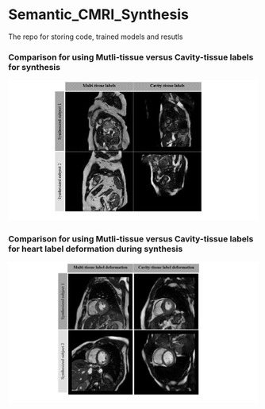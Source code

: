 # Semantic_CMRI_Synthesis
 The repo for storing code, trained models and resutls

### Comparison for using Mutli-tissue versus Cavity-tissue labels for synthesis
<p align='center'>
  <img src='visuals\Multi_Cavity_tissue_labels.gif' />
</p>

<!-- ---- -->

### Comparison for using Mutli-tissue versus Cavity-tissue labels for heart label deformation during synthesis
<p align='center'>
  <img src='visuals\label_deformation.gif' />
</p>